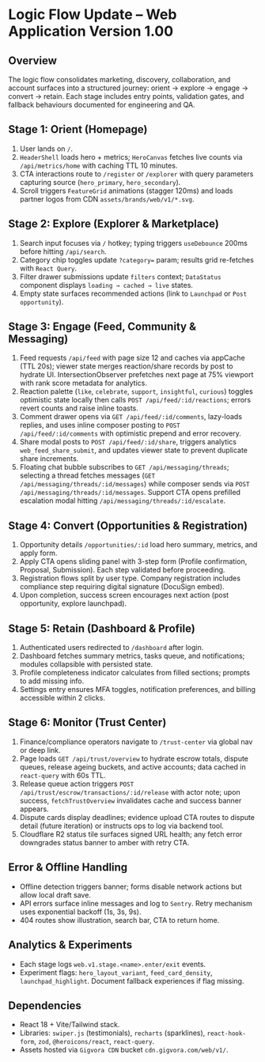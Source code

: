 # Logic Flow Update – Web Application Version 1.00

## Overview
The logic flow consolidates marketing, discovery, collaboration, and account surfaces into a structured journey: orient → explore → engage → convert → retain. Each stage includes entry points, validation gates, and fallback behaviours documented for engineering and QA.

## Stage 1: Orient (Homepage)
1. User lands on `/`.
2. `HeaderShell` loads hero + metrics; `HeroCanvas` fetches live counts via `/api/metrics/home` with caching TTL 10 minutes.
3. CTA interactions route to `/register` or `/explorer` with query parameters capturing source (`hero_primary`, `hero_secondary`).
4. Scroll triggers `FeatureGrid` animations (stagger 120ms) and loads partner logos from CDN `assets/brands/web/v1/*.svg`.

## Stage 2: Explore (Explorer & Marketplace)
1. Search input focuses via `/` hotkey; typing triggers `useDebounce` 200ms before hitting `/api/search`.
2. Category chip toggles update `?category=` param; results grid re-fetches with `React Query`.
3. Filter drawer submissions update `filters` context; `DataStatus` component displays `loading → cached → live` states.
4. Empty state surfaces recommended actions (link to `Launchpad` or `Post opportunity`).

## Stage 3: Engage (Feed, Community & Messaging)
1. Feed requests `/api/feed` with page size 12 and caches via appCache (TTL 20s); viewer state merges reaction/share records by post to hydrate UI. IntersectionObserver prefetches next page at 75% viewport with rank score metadata for analytics.
2. Reaction palette (`like`, `celebrate`, `support`, `insightful`, `curious`) toggles optimistic state locally then calls `POST /api/feed/:id/reactions`; errors revert counts and raise inline toasts.
3. Comment drawer opens via `GET /api/feed/:id/comments`, lazy-loads replies, and uses inline composer posting to `POST /api/feed/:id/comments` with optimistic prepend and error recovery.
4. Share modal posts to `POST /api/feed/:id/share`, triggers analytics `web_feed_share_submit`, and updates viewer state to prevent duplicate share increments.
5. Floating chat bubble subscribes to `GET /api/messaging/threads`; selecting a thread fetches messages (`GET /api/messaging/threads/:id/messages`) while composer sends via `POST /api/messaging/threads/:id/messages`. Support CTA opens prefilled escalation modal hitting `/api/messaging/threads/:id/escalate`.

## Stage 4: Convert (Opportunities & Registration)
1. Opportunity details `/opportunities/:id` load hero summary, metrics, and apply form.
2. Apply CTA opens sliding panel with 3-step form (Profile confirmation, Proposal, Submission). Each step validated before proceeding.
3. Registration flows split by user type. Company registration includes compliance step requiring digital signature (DocuSign embed).
4. Upon completion, success screen encourages next action (post opportunity, explore launchpad).

## Stage 5: Retain (Dashboard & Profile)
1. Authenticated users redirected to `/dashboard` after login.
2. Dashboard fetches summary metrics, tasks queue, and notifications; modules collapsible with persisted state.
3. Profile completeness indicator calculates from filled sections; prompts to add missing info.
4. Settings entry ensures MFA toggles, notification preferences, and billing accessible within 2 clicks.

## Stage 6: Monitor (Trust Center)
1. Finance/compliance operators navigate to `/trust-center` via global nav or deep link.
2. Page loads `GET /api/trust/overview` to hydrate escrow totals, dispute queues, release ageing buckets, and active accounts; data cached in `react-query` with 60s TTL.
3. Release queue action triggers `POST /api/trust/escrow/transactions/:id/release` with actor note; upon success, `fetchTrustOverview` invalidates cache and success banner appears.
4. Dispute cards display deadlines; evidence upload CTA routes to dispute detail (future iteration) or instructs ops to log via backend tool.
5. Cloudflare R2 status tile surfaces signed URL health; any fetch error downgrades status banner to amber with retry CTA.

## Error & Offline Handling
- Offline detection triggers banner; forms disable network actions but allow local draft save.
- API errors surface inline messages and log to `Sentry`. Retry mechanism uses exponential backoff (1s, 3s, 9s).
- 404 routes show illustration, search bar, CTA to return home.

## Analytics & Experiments
- Each stage logs `web.v1.stage.<name>.enter/exit` events.
- Experiment flags: `hero_layout_variant`, `feed_card_density`, `launchpad_highlight`. Document fallback experiences if flag missing.

## Dependencies
- React 18 + Vite/Tailwind stack.
- Libraries: `swiper.js` (testimonials), `recharts` (sparklines), `react-hook-form`, `zod`, `@heroicons/react`, `react-query`.
- Assets hosted via `Gigvora CDN` bucket `cdn.gigvora.com/web/v1/`.
